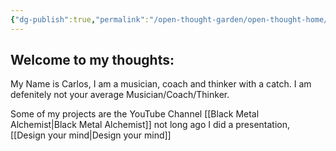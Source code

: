 ```yaml
---
{"dg-publish":true,"permalink":"/open-thought-garden/open-thought-home/","tags":"gardenEntry"}
---
```



## Welcome to my thoughts:

My Name is Carlos, I am a musician, coach and thinker with a catch. I am defenitely not your average Musician/Coach/Thinker.


Some of my projects are the YouTube Channel [[Black Metal Alchemist\|Black Metal Alchemist]]
not long ago I did a presentation, [[Design your mind\|Design your mind]]